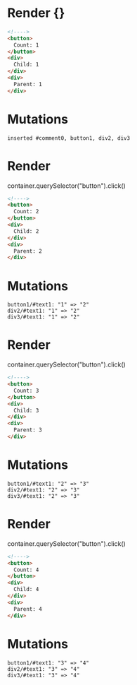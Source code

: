 # Render {}
```html
<!---->
<button>
  Count: 1
</button>
<div>
  Child: 1
</div>
<div>
  Parent: 1
</div>
```

# Mutations
```
inserted #comment0, button1, div2, div3
```


# Render 
container.querySelector("button").click()

```html
<!---->
<button>
  Count: 2
</button>
<div>
  Child: 2
</div>
<div>
  Parent: 2
</div>
```

# Mutations
```
button1/#text1: "1" => "2"
div2/#text1: "1" => "2"
div3/#text1: "1" => "2"
```


# Render 
container.querySelector("button").click()

```html
<!---->
<button>
  Count: 3
</button>
<div>
  Child: 3
</div>
<div>
  Parent: 3
</div>
```

# Mutations
```
button1/#text1: "2" => "3"
div2/#text1: "2" => "3"
div3/#text1: "2" => "3"
```


# Render 
container.querySelector("button").click()

```html
<!---->
<button>
  Count: 4
</button>
<div>
  Child: 4
</div>
<div>
  Parent: 4
</div>
```

# Mutations
```
button1/#text1: "3" => "4"
div2/#text1: "3" => "4"
div3/#text1: "3" => "4"
```